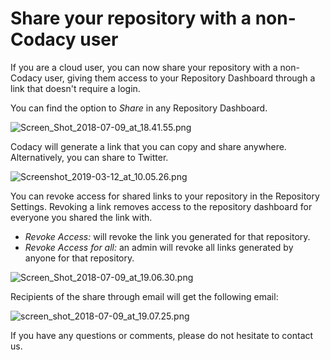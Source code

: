 # Share your repository with a non-Codacy user

If you are a cloud user, you can now share your repository with a non-Codacy user, giving them access to your Repository Dashboard through a link that doesn't require a login.

You can find the option to _Share_ in any Repository Dashboard.

![Screen_Shot_2018-07-09_at_18.41.55.png](../../images/Screen_Shot_2018-07-09_at_18.41.55.png)

Codacy will generate a link that you can copy and share anywhere.
Alternatively, you can share to Twitter.

![Screenshot_2019-03-12_at_10.05.26.png](../../images/Screenshot_2019-03-12_at_10.05.26.png)

You can revoke access for shared links to your repository in the Repository Settings. Revoking a link removes access to the repository dashboard for everyone you shared the link with.

-   _Revoke Access:_ will revoke the link you generated for that repository.
-   _Revoke Access for all:_ an admin will revoke all links generated by anyone for that repository.

![Screen_Shot_2018-07-09_at_19.06.30.png](../../images/Screen_Shot_2018-07-09_at_19.06.30.png)

Recipients of the share through email will get the following email:

![screen_shot_2018-07-09_at_19.07.25.png](../../images/screen_shot_2018-07-09_at_19.07.25.png)

If you have any questions or comments, please do not hesitate to contact us.
